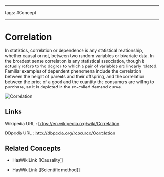 




---

tags: #Concept

---
# Correlation


In statistics, correlation or dependence is any statistical relationship, whether causal or not, between two random variables or bivariate data. In the broadest sense correlation is any statistical association, though it actually refers to the degree to which a pair of variables are linearly related. Familiar examples of dependent phenomena include the correlation between the height of parents and their offspring, and the correlation between the price of a good and the quantity the consumers are willing to purchase, as it is depicted in the so-called demand curve.

![Correlation](http://commons.wikimedia.org/wiki/Special:FilePath/Correlation_examples2.svg?width=300)


## Links


Wikipedia URL : https://en.wikipedia.org/wiki/Correlation

DBpedia URL : http://dbpedia.org/resource/Correlation


## Related Concepts


- HasWikiLink [[Causality]]

- HasWikiLink [[Scientific method]]